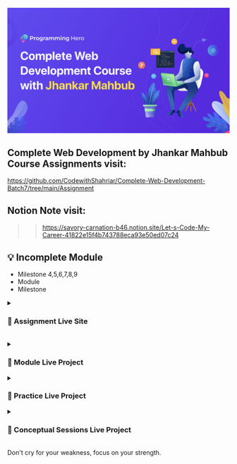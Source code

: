 ![](thumbnail.png)
</br>

## Complete Web Development by Jhankar Mahbub Course Assignments visit: 
https://github.com/CodewithShahriar/Complete-Web-Development-Batch7/tree/main/Assignment

## Notion Note visit: 
>> https://savory-carnation-b46.notion.site/Let-s-Code-My-Career-41822e15f4b743788eca93e50ed07c24

## 💡 Incomplete Module

* Milestone 4,5,6,7,8,9
* Module 
* Milestone 

<details>
<summary>
  <h3>📑 Assignment Live Site</h3>
</summary>



</br> (1) 60 ⭐ <a href ="https://verdant-otter-af8880.netlify.app/ " target="_blank">new-year-new-me </a>
</br> (2) 46 😒 <a href ="https://serene-cat-1b3cad.netlify.app/" target="_blank"> g-architect </a>
</br> (3) 50 😒 <a href ="https://venerable-belekoy-74b25e.netlify.app/" target="_blank">legal-solution-resource </a>
</br> (4) 60 ⭐ <a href ="" target="_blank">JS Problem Solving Assignment </a>
</br> (5) 60 ⭐ <a href ="https://benevolent-cat-886bb7.netlify.app/" target="_blank"> geomerty-genius </a>
</br> (6) 60 ⭐ <a href ="https://courageous-treacle-95acb8.netlify.app/" target="_blank"> Ai Universe </a>


</br> • 5 Assignment Total Mark = 336... Avg = 56 </br> • 6 remaining assignment </br>• mark need


</details>
</br>
</hr>


<!-- <details>
<summary>
  <h3>Notion Note </h3>
</summary>
<br >
>> https://savory-carnation-b46.notion.site/Let-s-Code-My-Career-41822e15f4b743788eca93e50ed07c24



</details> -->

<details>
<summary>
  <h3>📃 Module Live Project </h3>
</summary>
</br>Portfolio (html,css)
</br>Penguin-fashion (html,talwind)
</br>Temperature-hot (open-weather)
</br>Phone-hanter (Javascript)
</br>Stop-watch (JavaScript)
</br>Ranga-store-vanga (JavaScript Error Handling)




</details>
<details>
<summary>
  <h3>📃 Practice Live Project </h3>
</summary>
</br>1.Donate-today
</br>2.Influencer-Products
</br>3.Bikerz-zone
</br>4.Baper-Bank
</br>5.Abacus-Convention-Center
</br>6.Simple-fixed-discount
</br>7.Money-master
</br>8.Pin-matcher
</br>9.simple-fixed-discount
</br>10.cupon-code-discount
</br>11.sports-db (js-api)
</br>12.World-tour (js-api)



</details>

<details>
<summary>
  <h3>📃 Conceptual Sessions Live Project </h3>
</summary>
</br>Shopping-with-js
</br>






</details>

</br>
</hr>
Don't cry for your weakness, focus on your strength.